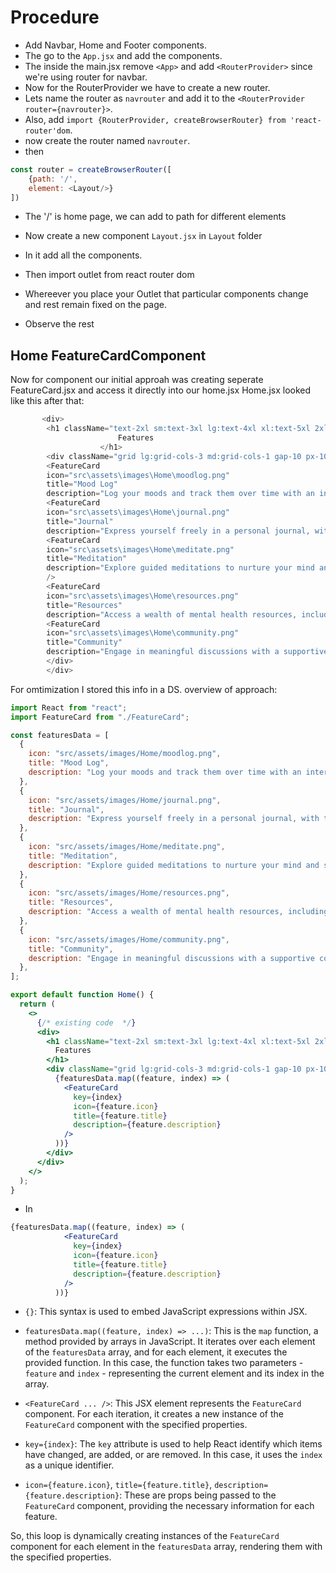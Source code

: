 # Procedure

- Add Navbar, Home and Footer components.
- The go to the `App.jsx` and add the components.
- The inside the main.jsx remove `<App>` and add `<RouterProvider>` since we're using router for navbar.
- Now for the RouterProvider we have to create a new router.
- Lets name the router as `navrouter` and add it to the `<RouterProvider router={navrouter}>`.
- Also, add `import {RouterProvider, createBrowserRouter} from 'react-router'dom`.
- now create the router named `navrouter`.
- then 
```js
const router = createBrowserRouter([
    {path: '/',
    element: <Layout/>}
])
```
- The '/' is home page, we can add to path for different elements


- Now create a new component `Layout.jsx` in `Layout` folder
- In it add all the components.
- Then import outlet from react router dom
- Whereever you place your Outlet that particular components change and rest remain fixed on the page.
- Observe the rest



## Home FeatureCardComponent
Now for component our initial approah was creating seperate FeatureCard.jsx and access it directly into our home.jsx
Home.jsx looked like this after that:
```js
       <div>
        <h1 className="text-2xl sm:text-3xl lg:text-4xl xl:text-5xl 2xl:text-6xl text-center my-12">
                        Features
                    </h1>
        <div className="grid lg:grid-cols-3 md:grid-cols-1 gap-10 px-10 mx-10 ms:mx-3 ">
        <FeatureCard
        icon="src\assets\images\Home\moodlog.png"
        title="Mood Log"
        description="Log your moods and track them over time with an interactive graph on the dashboard, gaining insights into your emotional well-being."       />
        <FeatureCard
        icon="src\assets\images\Home\journal.png"
        title="Journal"
        description="Express yourself freely in a personal journal, with the ability to revisit and reflect on your thoughts and experiences over time."  />
        <FeatureCard
        icon="src\assets\images\Home\meditate.png"
        title="Meditation"
        description="Explore guided meditations to nurture your mind and soul, promoting mindfulness and relaxation for a balanced and centered lifestyle"    
        />
        <FeatureCard
        icon="src\assets\images\Home\resources.png"
        title="Resources"
        description="Access a wealth of mental health resources, including free videos and blogs, designed to support your well-being and personal growth." />
        <FeatureCard
        icon="src\assets\images\Home\community.png"
        title="Community"
        description="Engage in meaningful discussions with a supportive community, fostering connections and sharing experiences for a shared journey toward emotional resilience."     />
        </div>
        </div>
```

For omtimization I stored this info in a DS.
overview of approach: 
```jsx
import React from "react";
import FeatureCard from "./FeatureCard";

const featuresData = [
  {
    icon: "src/assets/images/Home/moodlog.png",
    title: "Mood Log",
    description: "Log your moods and track them over time with an interactive graph on the dashboard, gaining insi  ghts into your emotional well-being.",
  },
  {
    icon: "src/assets/images/Home/journal.png",
    title: "Journal",
    description: "Express yourself freely in a personal journal, with the ability to revisit and reflect on your thoughts and experiences over time.",
  },
  {
    icon: "src/assets/images/Home/meditate.png",
    title: "Meditation",
    description: "Explore guided meditations to nurture your mind and soul, promoting mindfulness and relaxation for a balanced and centered lifestyle.",
  },
  {
    icon: "src/assets/images/Home/resources.png",
    title: "Resources",
    description: "Access a wealth of mental health resources, including free videos and blogs, designed to support your well-being and personal growth.",
  },
  {
    icon: "src/assets/images/Home/community.png",
    title: "Community",
    description: "Engage in meaningful discussions with a supportive community, fostering connections and sharing experiences for a shared journey toward emotional resilience.",
  },
];

export default function Home() {
  return (
    <>
      {/* existing code  */}
      <div>
        <h1 className="text-2xl sm:text-3xl lg:text-4xl xl:text-5xl 2xl:text-6xl text-center my-12">
          Features
        </h1>
        <div className="grid lg:grid-cols-3 md:grid-cols-1 gap-10 px-10 mx-10 ms:mx-3">
          {featuresData.map((feature, index) => (
            <FeatureCard
              key={index}
              icon={feature.icon}
              title={feature.title}
              description={feature.description}
            />
          ))}
        </div>
      </div>
    </>
  );
}
```


- In 
```jsx
{featuresData.map((feature, index) => (
            <FeatureCard
              key={index}
              icon={feature.icon}
              title={feature.title}
              description={feature.description}
            />
          ))}
```

- `{}`: This syntax is used to embed JavaScript expressions within JSX.

- `featuresData.map((feature, index) => ...)`: This is the `map` function, a method provided by arrays in JavaScript. It iterates over each element of the `featuresData` array, and for each element, it executes the provided function. In this case, the function takes two parameters - `feature` and `index` - representing the current element and its index in the array.

- `<FeatureCard ... />`: This JSX element represents the `FeatureCard` component. For each iteration, it creates a new instance of the `FeatureCard` component with the specified properties.

- `key={index}`: The `key` attribute is used to help React identify which items have changed, are added, or are removed. In this case, it uses the `index` as a unique identifier.

- `icon={feature.icon}`, `title={feature.title}`, `description={feature.description}`: These are props being passed to the `FeatureCard` component, providing the necessary information for each feature.

So, this loop is dynamically creating instances of the `FeatureCard` component for each element in the `featuresData` array, rendering them with the specified properties.